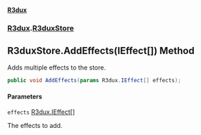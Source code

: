 #### [R3dux](R3dux.md 'R3dux')
### [R3dux](R3dux.md#R3dux 'R3dux').[R3duxStore](R3duxStore.md 'R3dux.R3duxStore')

## R3duxStore.AddEffects(IEffect[]) Method

Adds multiple effects to the store.

```csharp
public void AddEffects(params R3dux.IEffect[] effects);
```
#### Parameters

<a name='R3dux.R3duxStore.AddEffects(R3dux.IEffect[]).effects'></a>

`effects` [R3dux.IEffect](https://docs.microsoft.com/en-us/dotnet/api/R3dux.IEffect 'R3dux.IEffect')[[]](https://docs.microsoft.com/en-us/dotnet/api/System.Array 'System.Array')

The effects to add.